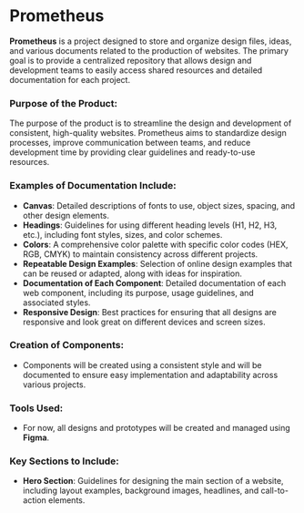 # Prometheus

**Prometheus** is a project designed to store and organize design files, ideas, and various documents related to the production of websites. The primary goal is to provide a centralized repository that allows design and development teams to easily access shared resources and detailed documentation for each project.

### **Purpose of the Product:**

The purpose of the product is to streamline the design and development of consistent, high-quality websites. Prometheus aims to standardize design processes, improve communication between teams, and reduce development time by providing clear guidelines and ready-to-use resources.

### **Examples of Documentation Include:**

- **Canvas**: Detailed descriptions of fonts to use, object sizes, spacing, and other design elements.
- **Headings**: Guidelines for using different heading levels (H1, H2, H3, etc.), including font styles, sizes, and color schemes.
- **Colors**: A comprehensive color palette with specific color codes (HEX, RGB, CMYK) to maintain consistency across different projects.
- **Repeatable Design Examples**: Selection of online design examples that can be reused or adapted, along with ideas for inspiration.
- **Documentation of Each Component**: Detailed documentation of each web component, including its purpose, usage guidelines, and associated styles.
- **Responsive Design**: Best practices for ensuring that all designs are responsive and look great on different devices and screen sizes.

### **Creation of Components:**

- Components will be created using a consistent style and will be documented to ensure easy implementation and adaptability across various projects.

### **Tools Used:**

- For now, all designs and prototypes will be created and managed using **Figma**.

### **Key Sections to Include:**

- **Hero Section**: Guidelines for designing the main section of a website, including layout examples, background images, headlines, and call-to-action elements.
